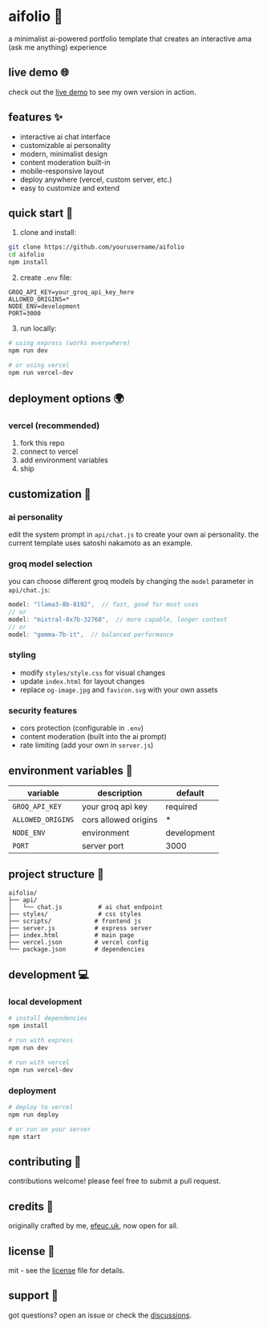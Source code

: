 # aifolio 🤖

a minimalist ai-powered portfolio template that creates an interactive ama (ask me anything) experience

## live demo 🌐

check out the [live demo](https://efekuc.uk) to see my own version in action.

## features ✨

- interactive ai chat interface
- customizable ai personality
- modern, minimalist design
- content moderation built-in
- mobile-responsive layout
- deploy anywhere (vercel, custom server, etc.)
- easy to customize and extend

## quick start 🚀

1. clone and install:
```bash
git clone https://github.com/yourusername/aifolio
cd aifolio
npm install
```

2. create `.env` file:
```env
GROQ_API_KEY=your_groq_api_key_here
ALLOWED_ORIGINS=*
NODE_ENV=development
PORT=3000
```

3. run locally:
```bash
# using express (works everywhere)
npm run dev

# or using vercel
npm run vercel-dev
```

## deployment options 🌍

### vercel (recommended)
1. fork this repo
2. connect to vercel
3. add environment variables
4. ship

## customization 🎨

### ai personality
edit the system prompt in `api/chat.js` to create your own ai personality. the current template uses satoshi nakamoto as an example.

### groq model selection
you can choose different groq models by changing the `model` parameter in `api/chat.js`:

```javascript
model: "llama3-8b-8192",  // fast, good for most uses
// or
model: "mixtral-8x7b-32768",  // more capable, longer context
// or
model: "gemma-7b-it",  // balanced performance
```

### styling
- modify `styles/style.css` for visual changes
- update `index.html` for layout changes
- replace `og-image.jpg` and `favicon.svg` with your own assets

### security features
- cors protection (configurable in `.env`)
- content moderation (built into the ai prompt)
- rate limiting (add your own in `server.js`)

## environment variables 🔑

| variable | description | default |
|----------|-------------|---------|
| `GROQ_API_KEY` | your groq api key | required |
| `ALLOWED_ORIGINS` | cors allowed origins | * |
| `NODE_ENV` | environment | development |
| `PORT` | server port | 3000 |

## project structure 📁

```
aifolio/
├── api/
│   └── chat.js          # ai chat endpoint
├── styles/              # css styles
├── scripts/            # frontend js
├── server.js           # express server
├── index.html          # main page
├── vercel.json         # vercel config
└── package.json        # dependencies
```

## development 💻

### local development
```bash
# install dependencies
npm install

# run with express
npm run dev

# run with vercel
npm run vercel-dev
```

### deployment
```bash
# deploy to vercel
npm run deploy

# or run on your server
npm start
```

## contributing 🤝

contributions welcome! please feel free to submit a pull request.

## credits 👏

originally crafted by me, [efeuc.uk](https://github.com/efekucuk), now open for all.

## license 📄

mit - see the [license](LICENSE) file for details.

## support 💬

got questions? open an issue or check the [discussions](https://github.com/efekucuk/aifolio/discussions). 

